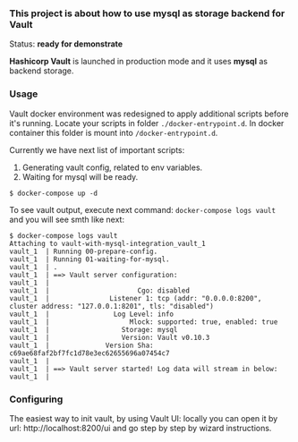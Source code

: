 ### This project is about how to use mysql as storage backend for Vault

Status: **ready for demonstrate**

**Hashicorp Vault** is launched in production mode and it uses **mysql** as backend storage.

### Usage

Vault docker environment was redesigned to apply additional scripts before it's running.
Locate your scripts in folder `./docker-entrypoint.d`.
In docker container this folder is mount into `/docker-entrypoint.d`.

Currently we have next list of important scripts:

1. Generating vault config, related to env variables.
1. Waiting for mysql will be ready.

```
$ docker-compose up -d
```

To see vault output, execute next command: `docker-compose logs vault` and you
will see smth like next:

```
$ docker-compose logs vault
Attaching to vault-with-mysql-integration_vault_1
vault_1  | Running 00-prepare-config.
vault_1  | Running 01-waiting-for-mysql.
vault_1  | .
vault_1  | ==> Vault server configuration:
vault_1  |
vault_1  |                      Cgo: disabled
vault_1  |               Listener 1: tcp (addr: "0.0.0.0:8200", cluster address: "127.0.0.1:8201", tls: "disabled")
vault_1  |                Log Level: info
vault_1  |                    Mlock: supported: true, enabled: true
vault_1  |                  Storage: mysql
vault_1  |                  Version: Vault v0.10.3
vault_1  |              Version Sha: c69ae68faf2bf7fc1d78e3ec62655696a07454c7
vault_1  |
vault_1  | ==> Vault server started! Log data will stream in below:
vault_1  |

```

### Configuring

The easiest way to init vault, by using Vault UI: locally you can open it by url:
http://localhost:8200/ui and go step by step by wizard instructions.

